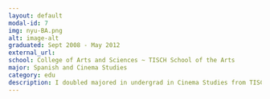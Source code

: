 ```yaml
---
layout: default
modal-id: 7
img: nyu-BA.png
alt: image-alt
graduated: Sept 2008 - May 2012
external_url: 
school: College of Arts and Sciences ~ TISCH School of the Arts
major: Spanish and Cinema Studies
category: edu
description: I doubled majored in undergrad in Cinema Studies from TISCH School of the Arts and the Spanish Honors Program from the Department of Spanish and Portuguese Languages and Literatures from College of Arts and Sciences. I defended and received honors for my investigation on Paraguayan cinema and defended my thesis, "Ne Hendu Kiriri - Listening to Silence in Four Recent Paraguayan Films". 
---
```

